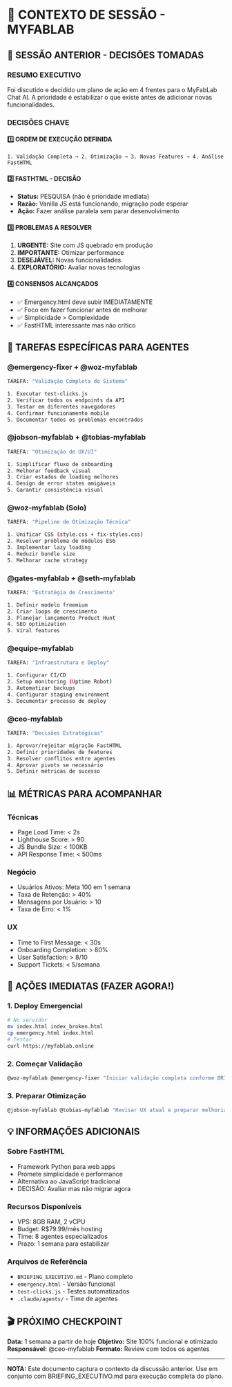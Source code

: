 # 🔄 CONTEXTO DE SESSÃO - MYFABLAB

## 📅 SESSÃO ANTERIOR - DECISÕES TOMADAS

### RESUMO EXECUTIVO
Foi discutido e decidido um plano de ação em 4 frentes para o MyFabLab Chat AI. A prioridade é estabilizar o que existe antes de adicionar novas funcionalidades.

### DECISÕES CHAVE

#### 1️⃣ ORDEM DE EXECUÇÃO DEFINIDA
```
1. Validação Completa → 2. Otimização → 3. Novas Features → 4. Análise FastHTML
```

#### 2️⃣ FASTHTML - DECISÃO
- **Status:** PESQUISA (não é prioridade imediata)
- **Razão:** Vanilla JS está funcionando, migração pode esperar
- **Ação:** Fazer análise paralela sem parar desenvolvimento

#### 3️⃣ PROBLEMAS A RESOLVER
1. **URGENTE:** Site com JS quebrado em produção
2. **IMPORTANTE:** Otimizar performance
3. **DESEJÁVEL:** Novas funcionalidades
4. **EXPLORATÓRIO:** Avaliar novas tecnologias

#### 4️⃣ CONSENSOS ALCANÇADOS
- ✅ Emergency.html deve subir IMEDIATAMENTE
- ✅ Foco em fazer funcionar antes de melhorar
- ✅ Simplicidade > Complexidade
- ✅ FastHTML interessante mas não crítico

## 🎯 TAREFAS ESPECÍFICAS PARA AGENTES

### @emergency-fixer + @woz-myfablab
```bash
TAREFA: "Validação Completa do Sistema"

1. Executar test-clicks.js
2. Verificar todos os endpoints da API
3. Testar em diferentes navegadores
4. Confirmar funcionamento mobile
5. Documentar todos os problemas encontrados
```

### @jobson-myfablab + @tobias-myfablab  
```bash
TAREFA: "Otimização de UX/UI"

1. Simplificar fluxo de onboarding
2. Melhorar feedback visual
3. Criar estados de loading melhores
4. Design de error states amigáveis
5. Garantir consistência visual
```

### @woz-myfablab (Solo)
```bash
TAREFA: "Pipeline de Otimização Técnica"

1. Unificar CSS (style.css + fix-styles.css)
2. Resolver problema de módulos ES6
3. Implementar lazy loading
4. Reduzir bundle size
5. Melhorar cache strategy
```

### @gates-myfablab + @seth-myfablab
```bash
TAREFA: "Estratégia de Crescimento"

1. Definir modelo freemium
2. Criar loops de crescimento
3. Planejar lançamento Product Hunt
4. SEO optimization
5. Viral features
```

### @equipe-myfablab
```bash
TAREFA: "Infraestrutura e Deploy"

1. Configurar CI/CD
2. Setup monitoring (Uptime Robot)
3. Automatizar backups
4. Configurar staging environment
5. Documentar processo de deploy
```

### @ceo-myfablab
```bash
TAREFA: "Decisões Estratégicas"

1. Aprovar/rejeitar migração FastHTML
2. Definir prioridades de features
3. Resolver conflitos entre agentes
4. Aprovar pivots se necessário
5. Definir métricas de sucesso
```

## 📊 MÉTRICAS PARA ACOMPANHAR

### Técnicas
- Page Load Time: < 2s
- Lighthouse Score: > 90
- JS Bundle Size: < 100KB
- API Response Time: < 500ms

### Negócio
- Usuários Ativos: Meta 100 em 1 semana
- Taxa de Retenção: > 40%
- Mensagens por Usuário: > 10
- Taxa de Erro: < 1%

### UX
- Time to First Message: < 30s
- Onboarding Completion: > 80%
- User Satisfaction: > 8/10
- Support Tickets: < 5/semana

## 🚨 AÇÕES IMEDIATAS (FAZER AGORA!)

### 1. Deploy Emergencial
```bash
# No servidor
mv index.html index_broken.html
cp emergency.html index.html
# Testar
curl https://myfablab.online
```

### 2. Começar Validação
```bash
@woz-myfablab @emergency-fixer "Iniciar validação completa conforme BRIEFING_EXECUTIVO.md"
```

### 3. Preparar Otimização
```bash
@jobson-myfablab @tobias-myfablab "Revisar UX atual e preparar melhorias conforme briefing"
```

## 💡 INFORMAÇÕES ADICIONAIS

### Sobre FastHTML
- Framework Python para web apps
- Promete simplicidade e performance
- Alternativa ao JavaScript tradicional
- DECISÃO: Avaliar mas não migrar agora

### Recursos Disponíveis
- VPS: 8GB RAM, 2 vCPU
- Budget: R$79.99/mês hosting
- Time: 8 agentes especializados
- Prazo: 1 semana para estabilizar

### Arquivos de Referência
- `BRIEFING_EXECUTIVO.md` - Plano completo
- `emergency.html` - Versão funcional
- `test-clicks.js` - Testes automatizados
- `.claude/agents/` - Time de agentes

## 🎬 PRÓXIMO CHECKPOINT

**Data:** 1 semana a partir de hoje
**Objetivo:** Site 100% funcional e otimizado
**Responsável:** @ceo-myfablab
**Formato:** Review com todos os agentes

---

**NOTA:** Este documento captura o contexto da discussão anterior. Use em conjunto com BRIEFING_EXECUTIVO.md para execução completa do plano.